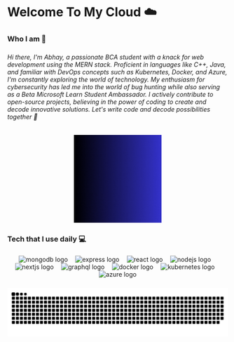 <h1 align="left">Welcome To My Cloud ☁️</h1>

###

<h3 align="left">Who I am 🤔</h3>

###

<h6 align="left">Hi there, I'm Abhay, a passionate BCA student with a knack for web development using the MERN stack. Proficient in languages like C++, Java, and familiar with DevOps concepts such as Kubernetes, Docker, and Azure, I'm constantly exploring the world of technology. My enthusiasm for cybersecurity has led me into the world of bug hunting while also serving as a Beta Microsoft Learn Student Ambassador. I actively contribute to open-source projects, believing in the power of coding to create and decode innovative solutions. Let's write code and decode possibilities together 🚀</h6>

###

<div align="center">
  <img height="200" src="./gif.gif"  />
</div>

###

<h3 align="left">Tech that I use daily 💻</h3>

###

<div align="center">
  <img src="https://skillicons.dev/icons?i=mongodb" height="25" alt="mongodb logo"  />
  <img width="9" />
  <img src="https://skillicons.dev/icons?i=express" height="25" alt="express logo"  />
  <img width="9" />
  <img src="https://cdn.jsdelivr.net/gh/devicons/devicon/icons/react/react-original.svg" height="25" alt="react logo"  />
  <img width="9" />
  <img src="https://skillicons.dev/icons?i=nodejs" height="25" alt="nodejs logo"  />
  <img width="9" />
  <img src="https://skillicons.dev/icons?i=nextjs" height="25" alt="nextjs logo"  />
  <img width="9" />
  <img src="https://skillicons.dev/icons?i=graphql" height="25" alt="graphql logo"  />
  <img width="9" />
  <img src="https://skillicons.dev/icons?i=docker" height="25" alt="docker logo"  />
  <img width="9" />
  <img src="https://skillicons.dev/icons?i=kubernetes" height="25" alt="kubernetes logo"  />
  <img width="9" />
  <img src="https://skillicons.dev/icons?i=azure" height="25" alt="azure logo"  />
</div>

###

<img src="https://raw.githubusercontent.com/professorabhay/professorabhay/output/snake.svg" alt="Snake animation" />

###
